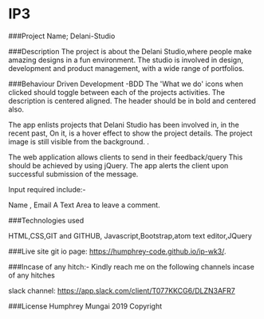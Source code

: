 # IP3
###Project Name;
Delani-Studio


###Description
The project is about the Delani Studio,where people make amazing designs in a fun environment.
The studio is involved in design, development and product management, with a wide range of portfolios.


###Behaviour Driven Development -BDD
The 'What we do' icons when clicked should toggle between each of the projects activities. The description is centered aligned. The header should be in bold and centered also.   

The app enlists projects that Delani Studio has been involved in, in the recent past, On it, is a hover effect to show the project details. The project image is still visible from the background. .

The web application allows clients to send in their feedback/query This should be achieved by using jQuery.
The app alerts the client upon successful submission of the message.

Input required include:-

Name ,
Email
A Text Area to leave a comment.

###Technologies used

HTML,CSS,GIT and GITHUB, Javascript,Bootstrap,atom text editor,JQuery

###Live site
git io page:   https://humphrey-code.github.io/ip-wk3/.

###Incase of any hitch:-
Kindly reach me on the following channels incase of any hitches

slack channel: https://app.slack.com/client/T077KKCG6/DLZN3AFR7

###License
Humphrey Mungai 2019 Copyright
